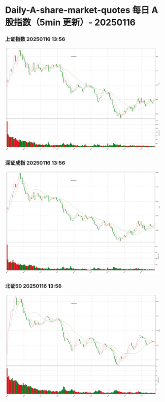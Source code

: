 
# Daily-A-share-market-quotes 每日 A 股指数（5min 更新）- 20250116

### 上证指数 20250116 13:56
![](./fig/2025/1/20250116-sh000001.png)

### 深证成指 20250116 13:56
![](./fig/2025/1/20250116-sz399001.png)

### 北证50 20250116 13:56
![](./fig/2025/1/20250116-bj899050.png)
